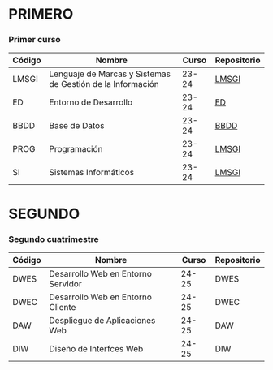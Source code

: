 # PRIMERO
### Primer curso

Código | Nombre | Curso | Repositorio |
-- | - | - | - |
LMSGI | Lenguaje de Marcas y Sistemas de Gestión de la Información | 23-24 | [LMSGI](https://github.com/JoseDanielRomanSantana/LMSGI)
ED | Entorno de Desarrollo | 23-24 | [ED](https://github.com/JoseDanielRomanSantana/ED)
BBDD | Base de Datos | 23-24 | [BBDD](https://github.com/JoseDanielRomanSantana/BBDD)
PROG | Programación | 23-24 | [LMSGI](https://github.com/JoseDanielRomanSantana/PROG)
SI | Sistemas Informáticos | 23-24 | [LMSGI](https://github.com/JoseDanielRomanSantana/SI)

# SEGUNDO
### Segundo cuatrimestre

Código | Nombre | Curso | Repositorio |
-- | - | - | - |
DWES | Desarrollo Web en Entorno Servidor | 24-25 | DWES
DWEC | Desarrollo Web en Entorno Cliente | 24-25 | DWEC
DAW | Despliegue de Aplicaciones Web | 24-25 | DAW
DIW | Diseño de Interfces Web | 24-25 | DIW

